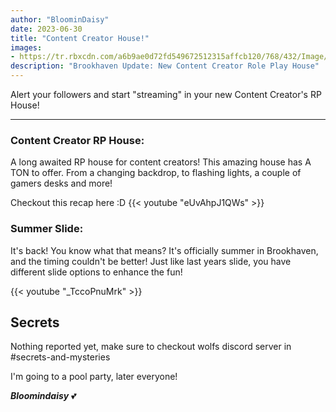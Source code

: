 ```yaml
---
author: "BloominDaisy"
date: 2023-06-30
title: "Content Creator House!"
images:
- https://tr.rbxcdn.com/a6b9ae0d72fd549672512315affcb120/768/432/Image/Png
description: "Brookhaven Update: New Content Creator Role Play House"
---
```


Alert your followers and start "streaming" in your new Content Creator's RP House!

---

### **Content Creator RP House**: 

A long awaited RP house for content creators! This amazing house has A TON to offer. From a changing backdrop, to flashing lights, a couple of gamers desks and more!

Checkout this recap here :D
{{< youtube "eUvAhpJ1QWs" >}}


### **Summer Slide**: 

It's back! You know what that means? It's officially summer in Brookhaven, and the timing couldn't be better! Just like last years slide, you have different slide options to enhance the fun!

{{< youtube "_TccoPnuMrk" >}}


## Secrets

Nothing reported yet, make sure to checkout wolfs discord server in #secrets-and-mysteries 

I'm going to a pool party, later everyone!

_**Bloomindaisy**_ <span class="nowrap"><span class="emojify">💕</span>